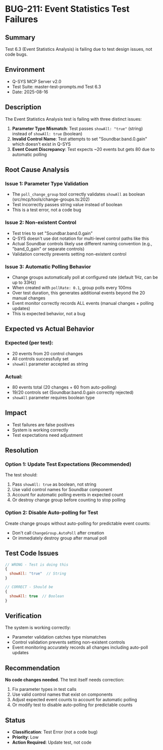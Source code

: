 # BUG-211: Event Statistics Test Failures

## Summary
Test 6.3 (Event Statistics Analysis) is failing due to test design issues, not code bugs.

## Environment
- Q-SYS MCP Server v2.0
- Test Suite: master-test-prompts.md Test 6.3
- Date: 2025-08-16

## Description
The Event Statistics Analysis test is failing with three distinct issues:

1. **Parameter Type Mismatch**: Test passes `showAll: "true"` (string) instead of `showAll: true` (boolean)
2. **Invalid Control Name**: Test attempts to set "Soundbar.band.0.gain" which doesn't exist in Q-SYS
3. **Event Count Discrepancy**: Test expects ~20 events but gets 80 due to automatic polling

## Root Cause Analysis

### Issue 1: Parameter Type Validation
- The `poll_change_group` tool correctly validates `showAll` as boolean (src/mcp/tools/change-groups.ts:202)
- Test incorrectly passes string value instead of boolean
- This is a test error, not a code bug

### Issue 2: Non-existent Control
- Test tries to set "Soundbar.band.0.gain" 
- Q-SYS doesn't use dot notation for multi-level control paths like this
- Actual Soundbar controls likely use different naming convention (e.g., "band_0_gain" or separate controls)
- Validation correctly prevents setting non-existent control

### Issue 3: Automatic Polling Behavior
- Change groups automatically poll at configured rate (default 1Hz, can be up to 33Hz)
- When created with `pollRate: 0.1`, group polls every 100ms
- Over test duration, this generates additional events beyond the 20 manual changes
- Event monitor correctly records ALL events (manual changes + polling updates)
- This is expected behavior, not a bug

## Expected vs Actual Behavior

### Expected (per test):
- 20 events from 20 control changes
- All controls successfully set
- `showAll` parameter accepted as string

### Actual:
- 80 events total (20 changes + 60 from auto-polling)
- 19/20 controls set (Soundbar.band.0.gain correctly rejected)
- `showAll` parameter requires boolean type

## Impact
- Test failures are false positives
- System is working correctly
- Test expectations need adjustment

## Resolution

### Option 1: Update Test Expectations (Recommended)
The test should:
1. Pass `showAll: true` as boolean, not string
2. Use valid control names for Soundbar component
3. Account for automatic polling events in expected count
4. Or destroy change group before counting to stop polling

### Option 2: Disable Auto-polling for Test
Create change groups without auto-polling for predictable event counts:
- Don't call `ChangeGroup.AutoPoll` after creation
- Or immediately destroy group after manual poll

## Test Code Issues

```javascript
// WRONG - Test is doing this
{
  showAll: "true"  // String
}

// CORRECT - Should be
{
  showAll: true  // Boolean
}
```

## Verification
The system is working correctly:
- Parameter validation catches type mismatches
- Control validation prevents setting non-existent controls  
- Event monitoring accurately records all changes including auto-poll updates

## Recommendation
**No code changes needed**. The test itself needs correction:
1. Fix parameter types in test calls
2. Use valid control names that exist on components
3. Adjust expected event counts to account for automatic polling
4. Or modify test to disable auto-polling for predictable counts

## Status
- **Classification**: Test Error (not a code bug)
- **Priority**: Low
- **Action Required**: Update test, not code